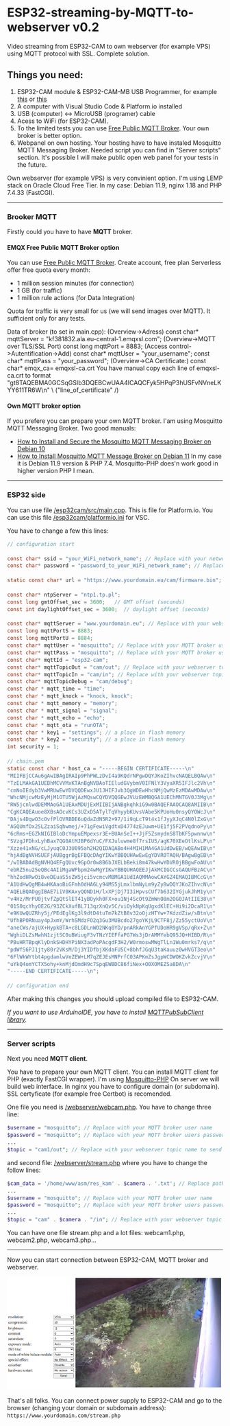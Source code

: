 # ESP32-streaming-by-MQTT-to-webserver v0.2
Video streaming from ESP32-CAM to own webserver (for example VPS) using MQTT protocol with SSL. Complete solution.

## Things you need:
1. ESP32-CAM module & ESP32-CAM-MB USB Programmer, for example [this](https://sklep.msalamon.pl/produkt/plytka-esp32-z-kamera-esp32-cam-wifi-ble-4-2-dedykowany-programator/) or [this](https://www.amazon.de/s?k=Aideepen+ESP32-CAM+W-BT+Board+ESP32-CAM-MB+Micro+USB+to+Serial+Port+CH-340G+with+OV2640+2MP+Camera+Module+Dual+Mode+Support+NodeMCU)
2. A computer with Visual Studio Code & Platform.io installed
3. USB (computer) <-> MicroUSB (programer) cable
4. Acess to WiFi (for ESP32-CAM).
5. To the limited tests you can use [Free Public MQTT Broker](https://www.emqx.com/en/mqtt/public-mqtt5-broker). Your own broker is better option.
6. Webpanel on own hosting. Your hosting have to have instaled Mosquitto MQTT Messaging Broker. Needed script you can find in "Server scripts" section. It's possible I will make public open web panel for your tests in the future.

Own webserver (for example VPS) is very convinient option. I'm using LEMP stack on Oracle Cloud Free Tier. In my case: Debian 11.9, nginx 1.18 and PHP 7.4.33 (FastCGI).

---

### Brooker MQTT

Firstly could you have to have **MQTT** broker.

#### EMQX Free Public MQTT Broker option

You can use [Free Public MQTT Broker](https://www.emqx.com/en/mqtt/public-mqtt5-broker).
Create account, free plan Serverless offer free quota every month:
* 1 million session minutes (for connection)
* 1 GB (for traffic)
* 1 million rule actions (for Data Integration)

Quota for traffic is very small for us (we will send images over MQTT). It sufficient only for any tests.

Data of broker (to set in main.cpp):
(Overview->Adress)
const char* mqttServer = "kf381832.ala.eu-central-1.emqxsl.com";
(Overview->MQTT over TLS/SSL Port)
const long mqttPort = 8883;
(Access control->Autentification->Add)
const char* mqttUser = "your_username";
const char* mqttPass = "your_password";
(Overview->CA Certificate:)
const char* emqx_ca= emqxsl-ca.crt
You have manual copy each line of emqxsl-ca.crt to format "gt8TAQEBMA0GCSqGSIb3DQEBCwUAA4ICAQCFyk5HPqP3hUSFvNVneLKYY611TR6W\n" \ ("line_of_certificate" /)

#### Own MQTT broker option

If you prefere you can prepare your own MQTT broker. I'am using Mosquitto MQTT Messaging Broker. Two good manuals:
* [How to Install and Secure the Mosquitto MQTT Messaging Broker on Debian 10](https://www.digitalocean.com/community/tutorials/how-to-install-and-secure-the-mosquitto-mqtt-messaging-broker-on-debian-10)
* [How to Install Mosquitto MQTT Message Broker on Debian 11](https://www.howtoforge.com/how-to-install-mosquitto-mqtt-message-broker-on-debian-11/)
In my case it is Debian 11.9 version & PHP 7.4. Mosquitto-PHP does'n work good in higher version PHP I mean.

---

### ESP32 side

You can use file [/esp32cam/src/main.cpp](https://github.com/Szern/ESP32-streaming-by-MQTT-to-webserver/blob/main/esp32cam/src/main.cpp). This is file for Platform.io. You can use this file [/esp32cam/platformio.ini](https://github.com/Szern/ESP32-streaming-by-MQTT-to-webserver/blob/main/esp32cam/platformio.ini) for VSC.

You have to change a few this lines:

```C
// configuration start

const char* ssid = "your_WiFi_network_name"; // Replace with your network name
const char* password = "password_to_your_WiFi_network_name"; // Replace with your password to WiFi

static const char* url = "https://www.yourdomain.eu/cam/firmware.bin";

const char* ntpServer = "ntp1.tp.pl";
const long gmtOffset_sec = 3600;   // GMT offset (seconds)
const int daylightOffset_sec = 3600;  // daylight offset (seconds)

const char* mqttServer = "www.yourdomain.eu"; // Replace with your webserver adress or webserver IP
const long mqttPortS = 8883;
const long mqttPortU = 8884;
const char* mqttUser = "mosquitto"; // Replace with your MQTT broker user name
const char* mqttPass = "mosquitto"; // Replace with your MQTT broker users password
const char* mqttId = "esp32-cam";
const char* mqttTopicOut = "cam/out"; // Replace with your webserver topic name to send images from camera to server
const char* mqttTopicIn = "cam/in"; // Replace with your webserver topic name to send instructions from server to camera
const char* mqttTopicDebug = "cam/debug";
const char * mqtt_time = "time";
const char * mqtt_knock = "knock, knock";
const char * mqtt_memory = "memory";
const char * mqtt_signal = "signal";
const char * mqtt_echo = "echo";
const char * mqtt_ota = "runOTA";
const char * key1 = "settings"; // a place in flash memory
const char * key2 = "security"; // a place in flash memory
int security = 1;

// chain.pem
static const char * host_ca = "-----BEGIN CERTIFICATE-----\n"
"MIIFBjCCAu6gAwIBAgIRAIp9PhPWLzDvI4a9KQdrNPgwDQYJKoZIhvcNAQELBQAw\n"
"TzELMAkGA1UEBhMCVVMxKTAnBgNVBAoTIEludGVybmV0IFNlY3VyaXR5IFJlc2Vh\n"
"cmNoIEdyb3VwMRUwEwYDVQQDEwxJU1JHIFJvb3QgWDEwHhcNMjQwMzEzMDAwMDAw\n"
"WhcNMjcwMzEyMjM1OTU5WjAzMQswCQYDVQQGEwJVUzEWMBQGA1UEChMNTGV0J3Mg\n"
"RW5jcnlwdDEMMAoGA1UEAxMDUjExMIIBIjANBgkqhkiG9w0BAQEFAAOCAQ8AMIIB\n"
"CgKCAQEAuoe8XBsAOcvKCs3UZxD5ATylTqVhyybKUvsVAbe5KPUoHu0nsyQYOWcJ\n"
"DAjs4DqwO3cOvfPlOVRBDE6uQdaZdN5R2+97/1i9qLcT9t4x1fJyyXJqC4N0lZxG\n"
"AGQUmfOx2SLZzaiSqhwmej/+71gFewiVgdtxD4774zEJuwm+UE1fj5F2PVqdnoPy\n"
"6cRms+EGZkNIGIBloDcYmpuEMpexsr3E+BUAnSeI++JjF5ZsmydnS8TbKF5pwnnw\n"
"SVzgJFDhxLyhBax7QG0AtMJBP6dYuC/FXJuluwme8f7rsIU5/agK70XEeOtlKsLP\n"
"Xzze41xNG/cLJyuqC0J3U095ah2H2QIDAQABo4H4MIH1MA4GA1UdDwEB/wQEAwIB\n"
"hjAdBgNVHSUEFjAUBggrBgEFBQcDAgYIKwYBBQUHAwEwEgYDVR0TAQH/BAgwBgEB\n"
"/wIBADAdBgNVHQ4EFgQUxc9GpOr0w8B6bJXELbBeki8m47kwHwYDVR0jBBgwFoAU\n"
"ebRZ5nu25eQBc4AIiMgaWPbpm24wMgYIKwYBBQUHAQEEJjAkMCIGCCsGAQUFBzAC\n"
"hhZodHRwOi8veDEuaS5sZW5jci5vcmcvMBMGA1UdIAQMMAowCAYGZ4EMAQIBMCcG\n"
"A1UdHwQgMB4wHKAaoBiGFmh0dHA6Ly94MS5jLmxlbmNyLm9yZy8wDQYJKoZIhvcN\n"
"AQELBQADggIBAE7iiV0KAxyQOND1H/lxXPjDj7I3iHpvsCUf7b632IYGjukJhM1y\n"
"v4Hz/MrPU0jtvfZpQtSlET41yBOykh0FX+ou1Nj4ScOt9ZmWnO8m2OG0JAtIIE38\n"
"01S0qcYhyOE2G/93ZCkXufBL713qzXnQv5C/viOykNpKqUgxdKlEC+Hi9i2DcaR1\n"
"e9KUwQUZRhy5j/PEdEglKg3l9dtD4tuTm7kZtB8v32oOjzHTYw+7KdzdZiw/sBtn\n"
"UfhBPORNuay4pJxmY/WrhSMdzFO2q3Gu3MUBcdo27goYKjL9CTF8j/Zz55yctUoV\n"
"aneCWs/ajUX+HypkBTA+c8LGDLnWO2NKq0YD/pnARkAnYGPfUDoHR9gVSp/qRx+Z\n"
"WghiDLZsMwhN1zjtSC0uBWiugF3vTNzYIEFfaPG7Ws3jDrAMMYebQ95JQ+HIBD/R\n"
"PBuHRTBpqKlyDnkSHDHYPiNX3adPoPAcgdF3H2/W0rmoswMWgTlLn1Wu0mrks7/q\n"
"pdWfS6PJ1jty80r2VKsM/Dj3YIDfbjXKdaFU5C+8bhfJGqU3taKauuz0wHVGT3eo\n"
"6FlWkWYtbt4pgdamlwVeZEW+LM7qZEJEsMNPrfC03APKmZsJgpWCDWOKZvkZcvjV\n"
"uYkQ4omYCTX5ohy+knMjdOmdH9c7SpqEWBDC86fiNex+O0XOMEZSa8DA\n"
"-----END CERTIFICATE-----\n";

// configuration end
```

After making this changes you should upload compiled file to ESP32-CAM.

*If you want to use ArduinoIDE, you have to install [MQTTPubSubClient library](https://github.com/hideakitai/MQTTPubSubClient).*

---

### Server scripts 

Next you need **MQTT client**.

You have to prepare your own MQTT client. You can install MQTT client for PHP (exactly FastCGI wrapper). I'm using [Mosquitto-PHP](https://github.com/mgdm/Mosquitto-PHP)
On server we will build web interface. In nginx you have to configure domain (or subdomain). SSL certyficate (for example free Certbot) is recomended.

One file you need is [/webserver/webcam.php](https://github.com/Szern/ESP32-streaming-by-MQTT-to-webserver/blob/main/webserver/webcam.php).
You have to change three line:

```php
$username = "mosquitto"; // Replace with your MQTT broker user name
$password = "mosquitto"; // Replace with your MQTT broker users password
...
$topic = "cam1/out"; // Replace with your webserver topic name to send images from camera to server
```
and second file: [/webserver/stream.php](https://github.com/Szern/ESP32-streaming-by-MQTT-to-webserver/blob/main/webserver/stream.php)
where you have to change the follow lines:

```php
$cam_data = '/home/www/asm/res_kam' . $camera . '.txt'; // Replace path of your file location on the server
...
$username = "mosquitto"; // Replace with your MQTT broker user name
$password = "mosquitto"; // Replace with your MQTT broker users password
...
$topic = "cam" . $camera . "/in"; // Replace with your webserver topic name to send instructions from server to camera
```

You can have one file stream.php and a lot files: webcam1.php, webcam2.php, webcam3.php...

---

Now you can start connection between ESP32-CAM, MQTT broker and webserver.

![web panel](./img/stream.png)

That's all folks. You can connect power supply to ESP32-CAM and go to the browser (changing your domain or subdomain address): `https://www.yourdomain.com/stream.php`
